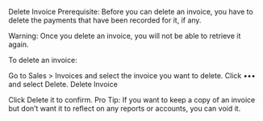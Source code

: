 Delete Invoice
Prerequisite: Before you can delete an invoice, you have to delete the payments that have been recorded for it, if any.

Warning: Once you delete an invoice, you will not be able to retrieve it again.

To delete an invoice:

Go to Sales > Invoices and select the invoice you want to delete.
Click ••• and select Delete.
Delete Invoice

Click Delete it to confirm.
Pro Tip: If you want to keep a copy of an invoice but don’t want it to reflect on any reports or accounts, you can void it.
